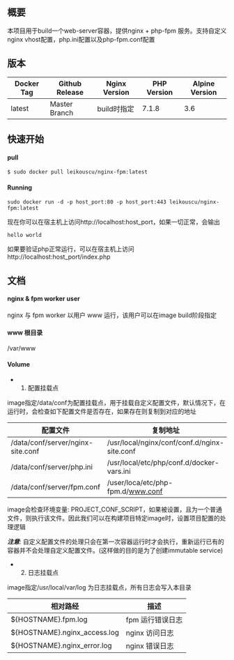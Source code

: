 ## 概要

本项目用于build一个web-server容器，提供nginx + php-fpm 服务。支持自定义nginx vhost配置，php.ini配置以及php-fpm.conf配置

## 版本

| Docker Tag | Github Release | Nginx Version | PHP Version | Alpine Version |
| --- | --- | --- | --- | --- |
| latest | Master Branch | build时指定 | 7.1.8 | 3.6 |

## 快速开始

#### pull

```shell
$ sudo docker pull leikouscu/nginx-fpm:latest
```

#### Running

```shell
sudo docker run -d -p host_port:80 -p host_port:443 leikouscu/nginx-fpm:latest
```

现在你可以在宿主机上访问http://localhost:host_port，如果一切正常，会输出

```shell
hello world
```

如果要验证php正常运行，可以在宿主机上访问http://localhost:host_port/index.php

## 文档

#### nginx & fpm worker user

nginx 与 fpm worker 以用户 www 运行，该用户可以在image build阶段指定

#### www 根目录

/var/www

#### Volume

* 1. 配置挂载点

image指定/data/conf为配置挂载点，用于挂载自定义配置文件，默认情况下，在运行时，会检查如下配置文件是否存在，如果存在则复制到对应的地址

| 配置文件 | 复制地址 |
| --- | --- |
| /data/conf/server/nginx-site.conf | /usr/local/nginx/conf/conf.d/nginx-site.conf |
| /data/conf/server/php.ini | /usr/local/etc/php/conf.d/docker-vars.ini |
| /data/conf/server/fpm.conf | /user/loca/etc/php-fpm.d/www.conf |

image会检查环境变量: PROJECT_CONF_SCRIPT，如果被设置，且为一个普通文件，则执行该文件。因此我们可以在构建项目特定image时，设置项目配置的处理逻辑

***注意***: 自定义配置文件的处理只会在第一次容器运行时才会执行，重新运行已有的容器并不会处理自定义配置文件。(这样做的目的是为了创建immutable service)

* 2. 日志挂载点

image指定/usr/local/var/log 为日志挂载点，所有日志会写入本目录

| 相对路经 | 描述 |
| --- | --- |
| ${HOSTNAME}.fpm.log | fpm 运行错误日志 |
| ${HOSTNAME}.nginx_access.log | nginx 访问日志 |
| ${HOSTNAME}.nginx_error.log | nginx 错误日志 |
